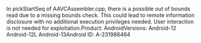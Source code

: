 In pickStartSeq of AAVCAssembler.cpp, there is a possible out of bounds read due to a missing bounds check. This could lead to remote information disclosure with no additional execution privileges needed. User interaction is not needed for exploitation.Product: AndroidVersions: Android-12 Android-12L Android-13Android ID: A-231986464